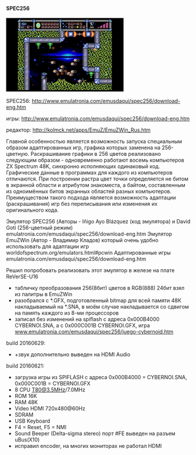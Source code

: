 #### SPEC256
![image](cybernoid256.jpg)

SPEC256: http://www.emulatronia.com/emusdaqui/spec256/download-eng.htm

игры: http://www.emulatronia.com/emusdaqui/spec256/download-eng.htm

редактор: http://kolmck.net/apps/EmuZ/EmuZWin_Rus.htm

Главной особенностью является возможность запуска специальным образом адаптированных игр, графика которых заменена на 256-цветную. Раскрашивание графики в 256 цветов реализовано следующим образом - одновременно работают восемь компьютеров ZX Spectrum 48K, синхронно исполняющих одинаковый код. Графические данные в программах для каждого из компьютеров отличаются. При построении растра цвет точки определяется не битом в экранной области и атрибутом знакоместа, а байтом, составленным из одноимённых битов экранных областей разных компьютеров. Преимуществом такого подхода является возможность адаптации (раскрашивания) игр без переписывания или изменения их оригинального кода.

Эмулятор SPEC256 (Авторы - Iñigo Ayo Blázquez (код эмулятора) и David Goti (256-цветный режим) emulatronia.com/emusdaqui/spec256/download-eng.htm
Эмулятор EmuZWin (Автор - Владимир Кладов) который очень удобно использовать для адаптации игр worldofspectrum.org/emulators.html#pcwin
Адаптированные игры emulatronia.com/emusdaqui/spec256/download-eng.htm

Решил попробовать реализовать этот эмулятор в железе на плате ReVerSE-U16

- табличку преобразования 256(8бит) цветов в RGB(888) 24бит взял из палитры в EmuZWin
- разобрался с *.GFX, подготовленный bitmap для всей памяти 48К накладываемый на *.SNA, в моём случае накладывается со сдвигом на память каждого из 8-ми процессоров
- записал без изменений на spiflash с адреса 0x000B4000 CYBERNOI.SNA, а с 0x000C001B CYBERNOI.GFX, игра www.emulatronia.com/emusdaqui/spec256/juego-cybernoid.htm

build 20160629:
- +звук дополнительно выведен на HDMI Audio

build 20160621:
- загрузка игры из SPIFLASH с адреса 0x000B4000 = CYBERNOI.SNA, 0x000C001B = CYBERNOI.GFX
- 8 CPU T80@3.5MHz/7.0MHz
- ROM 16K
- RAM 48K
- Video HDMI 720x480@60Hz
- SDRAM
- USB Keyboard
- F4 = Reset, F5 = NMI
- Sound Beeper (Delta-sigma stereo) порт #FE выведен на разъем uBus(X10)
- исправил encoder, на многих мониторах не работал HDMI
